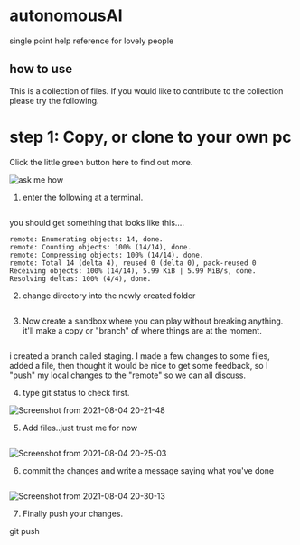 # autonomousAI
single point help reference for lovely people

## how to use 
This is a collection of files. If you would like to contribute to the collection please try the following. 

# step 1: Copy, or clone to your own pc

Click the little green button here to find out more.

![ask me how](https://user-images.githubusercontent.com/25202975/128230633-b1f8eeda-8847-4bcc-a320-606e45f1fe16.png)

1. enter the following at a terminal. 

```git clone https://github.com/chryket/autonomousAI.git
```

you should get something that looks like this....

```Cloning into 'autonomousAI'...
remote: Enumerating objects: 14, done.
remote: Counting objects: 100% (14/14), done.
remote: Compressing objects: 100% (14/14), done.
remote: Total 14 (delta 4), reused 0 (delta 0), pack-reused 0
Receiving objects: 100% (14/14), 5.99 KiB | 5.99 MiB/s, done.
Resolving deltas: 100% (4/4), done.
```

2. change directory into the newly created folder

```cd autonomousAI

```

3. Now create a sandbox where you can play without breaking anything. it'll make a copy or "branch" of where things are at the moment. 

```git checkout branch yourweirdnamehere

```

i created a branch called staging. I made a few changes to some files, added a file, then thought it would be nice to get some feedback, so I "push" my local changes to the "remote" so we can all discuss. 

4. type git status to check first. 

![Screenshot from 2021-08-04 20-21-48](https://user-images.githubusercontent.com/25202975/128234178-a1261bb4-5ccf-4bdc-b884-f318f2a29a5d.png)

5. Add files..just trust me for now

```git add -A 

```

![Screenshot from 2021-08-04 20-25-03](https://user-images.githubusercontent.com/25202975/128234596-ccc2619b-5e42-4d59-9ec5-c6422867254e.png)

6. commit the changes and write a message saying what you've done

```git commit -am 'your message here'

```

![Screenshot from 2021-08-04 20-30-13](https://user-images.githubusercontent.com/25202975/128235315-b12596a5-55a9-4270-ac67-2228a77a629b.png)

7. Finally push your changes.

git push




